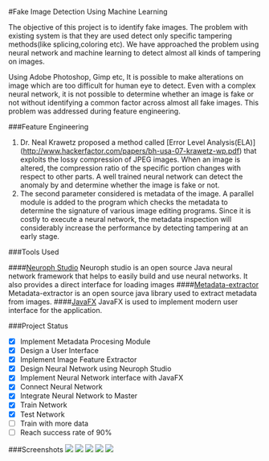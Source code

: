 #Fake Image Detection Using Machine Learning

The objective of this project is to identify fake images. The problem with existing system is that they are used detect only specific tampering methods(like splicing,coloring etc). We have approached the problem using neural network and machine learning to detect almost all kinds of tampering on images. 

Using Adobe Photoshop, Gimp etc, It is possible to make alterations on image which are too difficult for human eye to detect. Even with a complex neural network, it is not possible to determine whether an image is fake or not without identifying a common factor across almost all fake images. This problem was addressed during feature engineering.

###Feature Engineering
  1. Dr. Neal Krawetz proposed a method called [Error Level Analysis(ELA)] (http://www.hackerfactor.com/papers/bh-usa-07-krawetz-wp.pdf) that exploits the lossy compression of JPEG images. When an image is altered, the compression ratio of the specific portion changes with respect to other parts. A well trained neural network can detect the anomaly by and determine whether the image is fake or not.
  2. The second parameter considered is metadata of the image. A parallel module is added to the program which checks the metadata to determine the signature of various image editing programs. Since it is costly to execute a neural network, the metadata inspection will considerably increase the performance by detecting tampering at an early stage.

###Tools Used

####[Neuroph Studio](http://neuroph.sourceforge.net/)
 Neuroph studio is an open source Java neural network framework that helps to easily build and use neural networks. It also provides a direct interface for loading images
####[Metadata-extractor](https://github.com/drewnoakes/metadata-extractor)
 Metadata-extractor is an open source java library used to extract metadata from images.
####[JavaFX](http://docs.oracle.com/javase/8/javase-clienttechnologies.htm)
 JavaFX is used to implement modern user interface for the application.

###Project Status 
- [x] Implement Metadata Procesing Module
- [x] Design a User Interface
- [x] Implement Image Feature Extractor
- [x] Design Neural Network using Neuroph Studio
- [x] Implement Neural Network interface with JavaFX
- [x] Connect Neural Network 
- [x] Integrate Neural Network to Master 
- [x] Train Network
- [x] Test Network
- [ ] Train with more data
- [ ] Reach success rate of 90%

###Screenshots
<img src=http://i.imgur.com/vzfdecs.png>
<img src=http://i.imgur.com/T3TVsuj.png>
<img src=http://i.imgur.com/GLNGz9j.png>
<img src=http://i.imgur.com/z8DzhGD.png>
<img src=http://i.imgur.com/kKfDCOX.png>